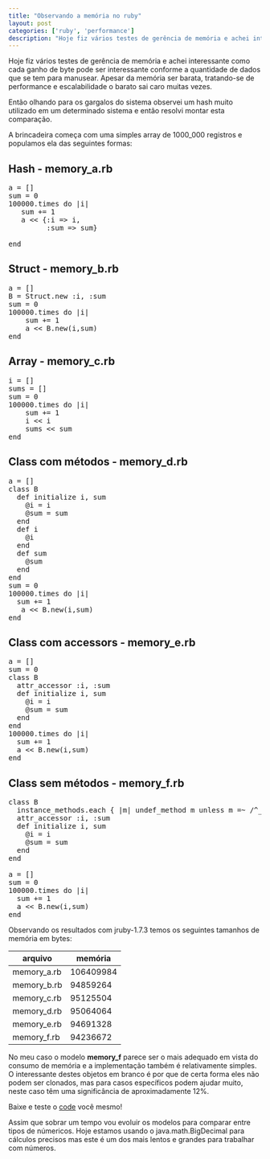 ```yaml
---
title: "Observando a memória no ruby"
layout: post
categories: ['ruby', 'performance']
description: "Hoje fiz vários testes de gerência de memória e achei interessante como cada ganho de byte pode ser interessante conforme a quantidade de dados que se tem pa..."
---
```

Hoje fiz vários testes de gerência de memória e achei interessante como cada ganho de byte pode ser interessante conforme a quantidade de dados que se tem para manusear. Apesar da memória ser barata, tratando-se de performance e escalabilidade o barato sai caro muitas vezes.

Então olhando para os gargalos do sistema observei um hash muito utilizado em um determinado sistema e então resolvi montar esta comparação.

A brincadeira começa com uma simples array de 1000\_000 registros e populamos ela das seguintes formas:

## Hash - memory\_a.rb
<pre class="prettyprint">
a = []
sum = 0
100000.times do |i|
   sum += 1
   a &lt;&lt; {:i => i,
         :sum => sum}

end
</pre>

## Struct - memory\_b.rb
<pre class="prettyprint">
a = []
B = Struct.new :i, :sum
sum = 0
100000.times do |i|
    sum += 1
    a &lt;&lt; B.new(i,sum)
end
</pre>

## Array - memory\_c.rb
<pre class="prettyprint">
i = []
sums = []
sum = 0
100000.times do |i|
    sum += 1
    i &lt;&lt; i
    sums &lt;&lt; sum
end
</pre>

## Class com métodos - memory\_d.rb
<pre class="prettyprint">
a = []
class B
  def initialize i, sum
    @i = i
    @sum = sum
  end
  def i
    @i
  end
  def sum
    @sum
  end
end
sum = 0
100000.times do |i|
  sum += 1
   a &lt;&lt; B.new(i,sum)
end
</pre>

## Class com accessors - memory\_e.rb
<pre class="prettyprint">
a = []
sum = 0
class B
  attr_accessor :i, :sum
  def initialize i, sum
    @i = i
    @sum = sum
  end
end
100000.times do |i|
  sum += 1
  a &lt;&lt; B.new(i,sum)
end
</pre>

## Class sem métodos - memory\_f.rb

<pre class="prettyprint">
class B
  instance_methods.each { |m| undef_method m unless m =~ /^__|object_id/ }
  attr_accessor :i, :sum
  def initialize i, sum
    @i = i
    @sum = sum
  end
end

a = []
sum = 0
100000.times do |i|
  sum += 1
  a &lt;&lt; B.new(i,sum)
end
</pre>

Observando os resultados com jruby-1.7.3 temos os seguintes tamanhos de memória em bytes:

 arquivo      |    memória
--------------|------------
 memory\_a.rb |  106409984
 memory\_b.rb |   94859264
 memory\_c.rb |   95125504
 memory\_d.rb |   95064064
 memory\_e.rb |   94691328
 memory\_f.rb |   94236672

No meu caso o modelo __memory\_f__ parece ser o mais adequado em vista do consumo de memória e a implementação também é relativamente simples. O interessante destes objetos em branco é por que de certa forma eles não podem ser clonados, mas para casos específicos podem ajudar muito, neste caso têm uma significância de aproximadamente 12%.

Baixe e teste o [code] você mesmo!

Assim que sobrar um tempo vou evoluir os modelos para comparar entre tipos de númericos. Hoje estamos usando o java.math.BigDecimal para cálculos precisos mas este é um dos mais lentos e grandes para trabalhar com números.

[code]: https://github.com/jonatas/ruby-memory-comparison
